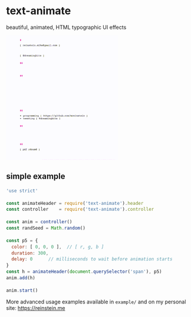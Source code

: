 # text-animate

beautiful, animated, HTML typographic UI effects

![alt text](example.gif "example of usage from my personal website https://reinstein.me")


## simple example

```javascript
'use strict'

const animateHeader = require('text-animate').header
const controller    = require('text-animate').controller

const anim = controller()
const randSeed = Math.random()

const p5 = {
  color: [ 0, 0, 0 ],  // [ r, g, b ]
  duration: 300,
  delay: 0      // milliseconds to wait before animation starts
}
const h = animateHeader(document.querySelector('span'), p5)
anim.add(h)

anim.start()
```

More advanced usage examples available in `example/` and on my personal site: https://reinstein.me
